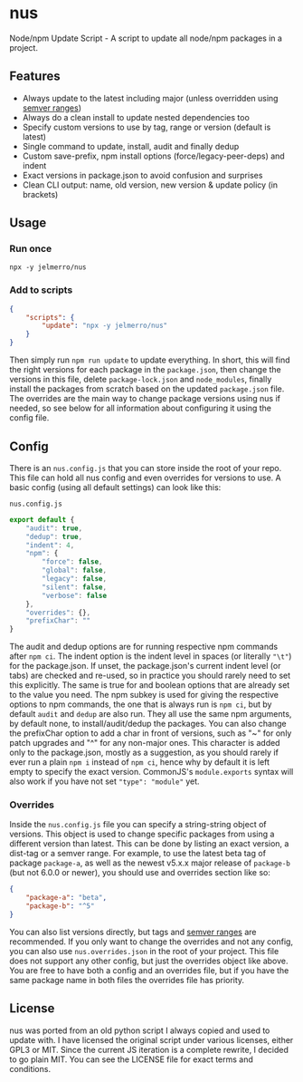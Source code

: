 nus
===

Node/npm Update Script - A script to update all node/npm packages in a project.

## Features

- Always update to the latest including major (unless overridden using [semver ranges](https://github.com/npm/node-semver))
- Always do a clean install to update nested dependencies too
- Specify custom versions to use by tag, range or version (default is latest)
- Single command to update, install, audit and finally dedup
- Custom save-prefix, npm install options (force/legacy-peer-deps) and indent
- Exact versions in package.json to avoid confusion and surprises
- Clean CLI output: name, old version, new version & update policy (in brackets)

## Usage

### Run once

`npx -y jelmerro/nus`

### Add to scripts

```json
{
    "scripts": {
        "update": "npx -y jelmerro/nus"
    }
}
```

Then simply run `npm run update` to update everything.
In short, this will find the right versions for each package in the `package.json`,
then change the versions in this file, delete `package-lock.json` and `node_modules`,
finally install the packages from scratch based on the updated `package.json` file.
The overrides are the main way to change package versions using nus if needed,
so see below for all information about configuring it using the config file.

## Config

There is an `nus.config.js` that you can store inside the root of your repo.
This file can hold all nus config and even overrides for versions to use.
A basic config (using all default settings) can look like this:

`nus.config.js`

```js
export default {
    "audit": true,
    "dedup": true,
    "indent": 4,
    "npm": {
        "force": false,
        "global": false,
        "legacy": false,
        "silent": false,
        "verbose": false
    },
    "overrides": {},
    "prefixChar": ""
}
```

The audit and dedup options are for running respective npm commands after `npm ci`.
The indent option is the indent level in spaces (or literally `"\t"`) for the package.json.
If unset, the package.json's current indent level (or tabs) are checked and re-used,
so in practice you should rarely need to set this explicitly.
The same is true for and boolean options that are already set to the value you need.
The npm subkey is used for giving the respective options to npm commands,
the one that is always run is `npm ci`, but by default `audit` and `dedup` are also run.
They all use the same npm arguments, by default none, to install/audit/dedup the packages.
You can also change the prefixChar option to add a char in front of versions,
such as "~" for only patch upgrades and "^" for any non-major ones.
This character is added only to the package.json, mostly as a suggestion,
as you should rarely if ever run a plain `npm i` instead of `npm ci`,
hence why by default it is left empty to specify the exact version.
CommonJS's `module.exports` syntax will also work if you have not set `"type": "module"` yet.

### Overrides

Inside the `nus.config.js` file you can specify a string-string object of versions.
This object is used to change specific packages from using a different version than latest.
This can be done by listing an exact version, a dist-tag or a semver range.
For example, to use the latest beta tag of package `package-a`,
as well as the newest v5.x.x major release of `package-b` (but not 6.0.0 or newer),
you should use and overrides section like so:

```json
{
    "package-a": "beta",
    "package-b": "^5"
}
```

You can also list versions directly, but tags and [semver ranges](https://github.com/npm/node-semver#ranges) are recommended.
If you only want to change the overrides and not any config,
you can also use `nus.overrides.json` in the root of your project.
This file does not support any other config, but just the overrides object like above.
You are free to have both a config and an overrides file,
but if you have the same package name in both files the overrides file has priority.

## License

nus was ported from an old python script I always copied and used to update with.
I have licensed the original script under various licenses, either GPL3 or MIT.
Since the current JS iteration is a complete rewrite, I decided to go plain MIT.
You can see the LICENSE file for exact terms and conditions.
